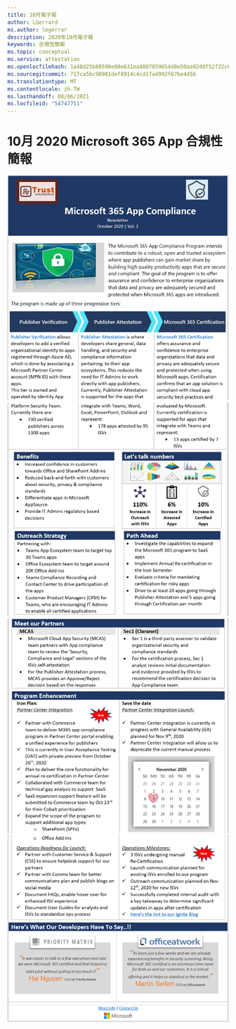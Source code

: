 ```yaml
---
title: 10月電子報
author: LGerrard
ms.author: legerrar
description: 2020年10月電子報
keywords: 合規性簡報
ms.topic: conceptual
ms.service: attestation
ms.openlocfilehash: 1a48d25b88590e08e631ea4807859854d8e50aa92ddf52f22c652facc5fcfd6b
ms.sourcegitcommit: 717ca5bc90981def8914c4cd1fad992f67be4d5b
ms.translationtype: MT
ms.contentlocale: zh-TW
ms.lasthandoff: 08/06/2021
ms.locfileid: "54747711"
---
```

# <a name="october-2020-microsoft-365-app-compliance-newsletter"></a>10月 2020 Microsoft 365 App 合規性簡報

![Alt text ](../media/Oct_SS1_New.png)
 ![ alt text ](../media/Oct_SS2.PNG)
 ![ alt text ](../media/Oct_SS3.PNG)
 ![ alt 文字](../media/Oct_SS4.PNG)

